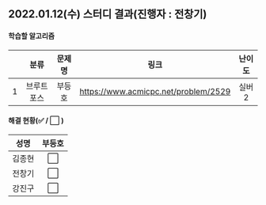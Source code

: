 ## 2022.01.12(수) 스터디 결과(진행자 : 전창기)

#### 학습할 알고리즘

|      |    분류    | 문제명 |                 링크                 | 난이도 |
| :--: | :--------: | :----: | :----------------------------------: | :----: |
|  1   | 브루트포스 | 부등호 | https://www.acmicpc.net/problem/2529 | 실버2  |

#### 해결 현황(:white_check_mark: / :white_large_square:  )

|  성명  |        부등호        |
| :----: | :------------------: |
| 김종현 | :white_large_square: |
| 전창기 | :white_large_square: |
| 강진구 | :white_large_square: |
